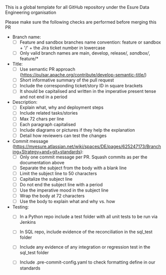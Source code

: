 This is a global template for all GitHub repository under the Esure Data Engineering organisation

Please make sure the following checks are performed before merging this PR

- Branch name:
    - [ ] Feature and sandbox branches name convention: feature or sandbox + '/' + the Jira ticket number in lowercase
    - [ ] Only valid branch names are main, develop, release/*, sandbox/*, feature/*
- Title:
    - [ ] Use semantic PR approach (https://pulsar.apache.org/contribute/develop-semantic-title/)
    - [ ] Short informative summary of the pull request
    - [ ] Include the corresponding ticket/story ID in square brackets
    - [ ] It should be capitalised and written in the imperative present tense and not end in a period
- Description:
    - [ ] Explain what, why and deployment steps
    - [ ] Include related tasks/stories
    - [ ] Max 72 chars per line
    - [ ] Each paragraph capitalised
    - [ ] Include diagrams or pictures if they help the explanation
    - [ ] Detail how reviewers can test the changes
- Commit message (https://myesure.atlassian.net/wiki/spaces/DE/pages/625247173/Branching+Strategy+and+git+standards):
    - [ ] Only one commit message per PR. Squash commits as per the documentation above
    - [ ] Separate the subject from the body with a blank line
    - [ ] Limit the subject line to 50 characters
    - [ ] Capitalize the subject line
    - [ ] Do not end the subject line with a period
    - [ ] Use the imperative mood in the subject line
    - [ ] Wrap the body at 72 characters
    - [ ] Use the body to explain what and why vs. how
- Testing:
    - [ ] In a Python repo include a test folder with all unit tests to be run via Jenkins
    - [ ] In SQL repo, include evidence of the reconciliation in the sql_test folder
    - [ ] Include any evidence of any integration or regression test in the sql_test folder
    - [ ] Include .pre-commit-config.yaml to check formatting define in our standards
   

